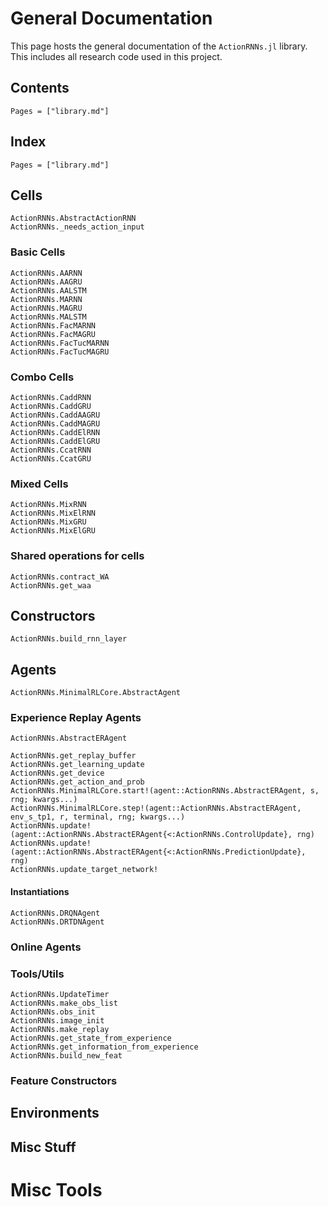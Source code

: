 # General Documentation

This page hosts the general documentation of the `ActionRNNs.jl` library. This includes all research code used in this project.

## Contents

```@contents
Pages = ["library.md"]
```

## Index

```@index
Pages = ["library.md"]
```

## Cells

```@docs
ActionRNNs.AbstractActionRNN
ActionRNNs._needs_action_input
```

### Basic Cells
```@docs
ActionRNNs.AARNN
ActionRNNs.AAGRU
ActionRNNs.AALSTM
ActionRNNs.MARNN
ActionRNNs.MAGRU
ActionRNNs.MALSTM
ActionRNNs.FacMARNN
ActionRNNs.FacMAGRU
ActionRNNs.FacTucMARNN
ActionRNNs.FacTucMAGRU
```

### Combo Cells
```@docs
ActionRNNs.CaddRNN
ActionRNNs.CaddGRU
ActionRNNs.CaddAAGRU
ActionRNNs.CaddMAGRU
ActionRNNs.CaddElRNN
ActionRNNs.CaddElGRU
ActionRNNs.CcatRNN
ActionRNNs.CcatGRU
```

### Mixed Cells

```@docs
ActionRNNs.MixRNN
ActionRNNs.MixElRNN
ActionRNNs.MixGRU
ActionRNNs.MixElGRU
```


### Shared operations for cells

```@docs
ActionRNNs.contract_WA
ActionRNNs.get_waa
```

## Constructors

```@docs
ActionRNNs.build_rnn_layer
```

## Agents

```@docs
ActionRNNs.MinimalRLCore.AbstractAgent
```

### Experience Replay Agents
```@docs
ActionRNNs.AbstractERAgent
```

```@docs
ActionRNNs.get_replay_buffer
ActionRNNs.get_learning_update
ActionRNNs.get_device
ActionRNNs.get_action_and_prob
ActionRNNs.MinimalRLCore.start!(agent::ActionRNNs.AbstractERAgent, s, rng; kwargs...)
ActionRNNs.MinimalRLCore.step!(agent::ActionRNNs.AbstractERAgent, env_s_tp1, r, terminal, rng; kwargs...)
ActionRNNs.update!(agent::ActionRNNs.AbstractERAgent{<:ActionRNNs.ControlUpdate}, rng)
ActionRNNs.update!(agent::ActionRNNs.AbstractERAgent{<:ActionRNNs.PredictionUpdate}, rng)
ActionRNNs.update_target_network!
```

#### Instantiations
```@docs
ActionRNNs.DRQNAgent
ActionRNNs.DRTDNAgent
```

### Online Agents


### Tools/Utils

```@docs
ActionRNNs.UpdateTimer
ActionRNNs.make_obs_list
ActionRNNs.obs_init
ActionRNNs.image_init
ActionRNNs.make_replay
ActionRNNs.get_state_from_experience
ActionRNNs.get_information_from_experience
ActionRNNs.build_new_feat
```

### Feature Constructors

<!-- ```@docs -->
<!-- ActionRNNs.IdentityFeatureCreator -->
<!-- ActionRNNs.AddDimFeatureCreator -->
<!-- ``` -->

## Environments

## Misc Stuff

# Misc Tools





